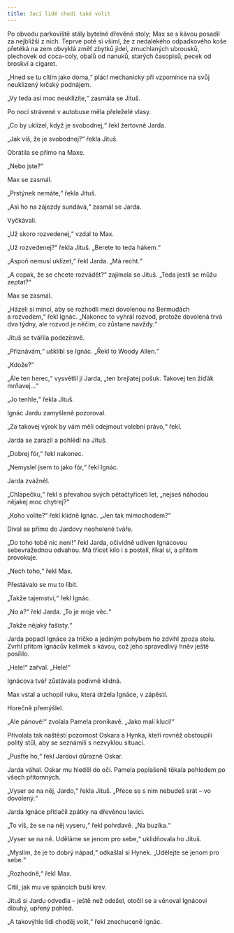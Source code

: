 ```yaml
---
title: Jací lidé chodí také volit
---
```


Po obvodu parkoviště stály bytelné dřevěné stoly; Max se s kávou posadil za nejbližší z nich. Teprve poté si všiml, že z nedalekého odpadkového koše přetéká na zem obvyklá změť zbytků jídel, zmuchlaných ubrousků, plechovek od coca-coly, obalů od nanuků, starých časopisů, pecek od broskví a cigaret.

„Hned se tu cítím jako doma,“ plácl mechanicky při vzpomínce na svůj neuklizený krčský podnájem.

„Vy teda asi moc neuklízíte,“ zasmála se Jituš.

Po noci strávené v autobuse měla přeleželé vlasy.

„Co by uklízel, když je svobodnej,“ řekl žertovně Jarda.

„Jak víš, že je svobodnej?“ řekla Jituš.

Obrátila se přímo na Maxe.

„Nebo jste?“

Max se zasmál.

„Prstýnek nemáte,“ řekla Jituš.

„Asi ho na zájezdy sundává,“ zasmál se Jarda.

Vyčkávali.

„Už skoro rozvedenej,“ vzdal to Max.

„Už rozvedenej?“ řekla Jituš. „Berete to teda hákem.“

„Aspoň nemusí uklízet,“ řekl Jarda. „Má recht.“

„A copak, že se chcete rozvádět?“ zajímala se Jituš. „Teda jestli se můžu zeptat?“

Max se zasmál.

„Házeli si mincí, aby se rozhodli mezi dovolenou na Bermudách a rozvodem,“ řekl Ignác. „Nakonec to vyhrál rozvod, protože dovolená trvá dva týdny, ale rozvod je něčím, co zůstane navždy.“

Jituš se tvářila podezíravě.

„Přiznávám,“ ušklíbl se Ignác. „Řekl to Woody Allen.“

„Kdože?“

„Ále ten herec,“ vysvětlil jí Jarda, „ten brejlatej pošuk. Takovej ten žiďák mrňavej…“

„Jo tenhle,“ řekla Jituš.

Ignác Jardu zamyšleně pozoroval.

„Za takovej výrok by vám měli odejmout volební právo,“ řekl.

Jarda se zarazil a pohlédl na Jituš.

„Dobrej fór,“ řekl nakonec.

„Nemyslel jsem to jako fór,“ řekl Ignác.

Jarda zvážněl.

„Chlapečku,“ řekl s převahou svých pětačtyřiceti let, „nejseš náhodou nějakej moc chytrej?“

„Koho volíte?“ řekl klidně Ignác. „Jen tak mimochodem?“

Díval se přímo do Jardovy neoholené tváře.

„Do toho tobě nic neni!“ řekl Jarda, očividně udiven Ignácovou sebevražednou odvahou. Má třicet kilo i s postelí, říkal si, a přitom provokuje.

„Nech toho,“ řekl Max.

Přestávalo se mu to líbit.

„Takže tajemství,“ řekl Ignác.

„No a?“ řekl Jarda. „To je moje věc.“

„Takže nějaký fašisty.“

Jarda popadl Ignáce za tričko a jediným pohybem ho zdvihl zpoza stolu. Zvrhl přitom Ignácův kelímek s kávou, což jeho spravedlivý hněv ještě posílilo.

„Hele!“ zařval. „Hele!“

Ignácova tvář zůstávala podivně klidná.

Max vstal a uchopil ruku, která držela Ignáce, v zápěstí.

Horečně přemýšlel.

„Ale pánové!“ zvolala Pamela pronikavě. „Jako malí kluci!“

Přivolala tak naštěstí pozornost Oskara a Hynka, kteří rovněž obstoupili politý stůl, aby se seznámili s nezvyklou situací.

„Pusťte ho,“ řekl Jardovi důrazně Oskar.

Jarda váhal. Oskar mu hleděl do očí. Pamela poplašeně těkala pohledem po všech přítomných.

„Vyser se na něj, Jardo,“ řekla Jituš. „Přece se s nim nebudeš srát – vo dovolený.“

Jarda Ignáce přitlačil zpátky na dřevěnou lavici.

„To víš, že se na něj vyseru,“ řekl pohrdavě. „Na buzíka.“

„Vyser se na ně. Uděláme se jenom pro sebe,“ uklidňovala ho Jituš.

„Myslím, že je to dobrý nápad,“ odkašlal si Hynek. „Udělejte se jenom pro sebe.“

„Rozhodně,“ řekl Max.

Cítil, jak mu ve spáncích buší krev.

Jituš si Jardu odvedla – ještě než odešel, otočil se a věnoval Ignácovi dlouhý, upřený pohled.

„A takovýhle lidi choděj volit,“ řekl znechuceně Ignác.

